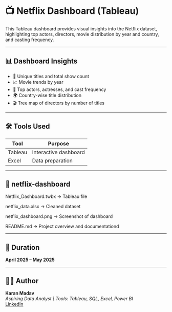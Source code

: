 
# 📺 Netflix Dashboard (Tableau)

This Tableau dashboard provides visual insights into the Netflix dataset, highlighting top actors, directors, movie distribution by year and country, and casting frequency.

---

## 📊 Dashboard Insights

- 📌 Unique titles and total show count
- 📈 Movie trends by year
- 🧑 Top actors, actresses, and cast frequency
- 🌍 Country-wise title distribution
- 🎬 Tree map of directors by number of titles

---

## 🛠️ Tools Used

| Tool     | Purpose                |
|----------|------------------------|
| Tableau  | Interactive dashboard  |
| Excel    | Data preparation       

--- 
## 📂 netflix-dashboard

Netflix_Dashboard.twbx → Tableau file

netflix_data.xlsx → Cleaned dataset

netflix_dashboard.png → Screenshot of dashboard

README.md → Project overview and documentationd


---

## 📅 Duration

**April 2025 – May 2025**

---

## 👨‍💻 Author

**Karan Madav**  
*Aspiring Data Analyst | Tools: Tableau, SQL, Excel, Power BI*  
[LinkedIn](https://www.linkedin.com/in/karan-madav) 


